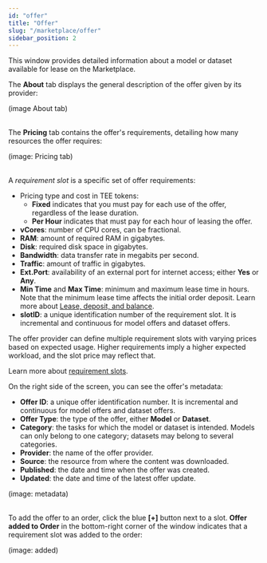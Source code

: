 ```yaml
---
id: "offer"
title: "Offer"
slug: "/marketplace/offer"
sidebar_position: 2
---
```


This window provides detailed information about a model or dataset available for lease on the Marketplace.

The **About** tab displays the general description of the offer given by its provider:

(image About tab)
<br/>
<br/>

The **Pricing** tab contains the offer's requirements, detailing how many resources the offer requires:

(image: Pricing tab)
<br/>
<br/>

A _requirement slot_ is a specific set of offer requirements:

- Pricing type and cost in TEE tokens:
    + **Fixed** indicates that you must pay for each use of the offer, regardless of the lease duration.
    + **Per Hour** indicates that must pay for each hour of leasing the offer.
- **vCores**: number of CPU cores, can be fractional.
- **RAM**: amount of required RAM in gigabytes.
- **Disk**: required disk space in gigabytes.
- **Bandwidth**: data transfer rate in megabits per second.
- **Traffic**: amount of traffic in gigabytes.
- **Ext.Port**: availability of an external port for internet access; either **Yes** or **Any**.
- **Min Time** and **Max Time**: minimum and maximum lease time in hours. Note that the minimum lease time affects the initial order deposit. Learn more about [Lease, deposit, and balance](/fundamentals/orders/#lease-deposit-and-balance).
- **slotID**: a unique identification number of the requirement slot. It is incremental and continuous for model offers and dataset offers.

The offer provider can define multiple requirement slots with varying prices based on expected usage. Higher requirements imply a higher expected workload, and the slot price may reflect that.

Learn more about [requirement slots](/fundamentals/slots#requirements).

On the right side of the screen, you can see the offer's metadata:

- **Offer ID**: a unique offer identification number. It is incremental and continuous for model offers and dataset offers.
- **Offer Type**: the type of the offer, either **Model** or **Dataset**.
- **Category**: the tasks for which the model or dataset is intended. Models can only belong to one category; datasets may belong to several categories.
- **Provider**: the name of the offer provider. 
- **Source**: the resource from where the content was downloaded.
- **Published**: the date and time when the offer was created.
- **Updated**: the date and time of the latest offer update.

(image: metadata)
<br/>
<br/>

To add the offer to an order, click the blue **[+]** button next to a slot. **Offer added to Order** in the bottom-right corner of the window indicates that a requirement slot was added to the order:

(image: added)
<br/>
<br/>